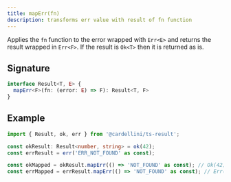 ```yaml
---
title: mapErr(fn)
description: transforms err value with result of fn function
---
```


Applies the `fn` function to the error wrapped with `Err<E>` and returns the
result wrapped in `Err<F>`. If the result is `Ok<T>` then it is returned as is.

## Signature

```typescript
interface Result<T, E> {
  mapErr<F>(fn: (error: E) => F): Result<T, F>
}
```

## Example

```typescript
import { Result, ok, err } from '@cardellini/ts-result';

const okResult: Result<number, string> = ok(42);
const errResult = err('ERR_NOT_FOUND' as const);

const okMapped = okResult.mapErr(() => 'NOT_FOUND' as const); // Ok(42)
const errMapped = errResult.mapErr(() => 'NOT_FOUND' as const); // Err('NOT_FOUND')
```